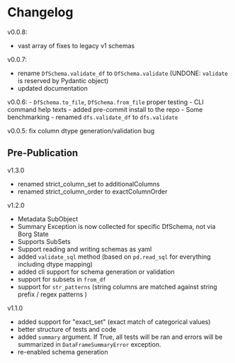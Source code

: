 # Changelog

v0.0.8:
- vast array of fixes to legacy v1 schemas


v0.0.7:
- rename `DfSchema.validate_df` to `DfSchema.validate` (UNDONE: `validate` is reserved by Pydantic object)
- updated documentation

v0.0.6:
    - `DfSchema.to_file`, `DfSchema.from_file` proper testing
    - CLI command help texts
    - added pre-commit install to the repo
    - Some benchmarking
    - renamed `dfs.validate_df` to `dfs.validate`
    
v0.0.5: fix column dtype generation/validation bug

## Pre-Publication
v1.3.0
- renamed strict_column_set to additionalColumns
- renamed strict_column_order to exactColumnOrder

v1.2.0
- Metadata SubObject
- Summary Exception is now collected for specific DfSchema, not via Borg State
- Supports SubSets
- Support reading and writing schemas as yaml
- added `validate_sql` method (based on `pd.read_sql` for everything including dtype mapping)
- added cli support for schema generation or validation
- support for subsets in `from_df`
- support for `str_patterns` (string columns are matched against string prefix / regex patterns )

v1.1.0
- added support for "exact_set" (exact match of categorical values)
- better structure of tests and code
- added `summary` argument. If True, all tests will be ran and errors will be summarized in `DataFrameSummaryError` exception.
- re-enabled schema generation

